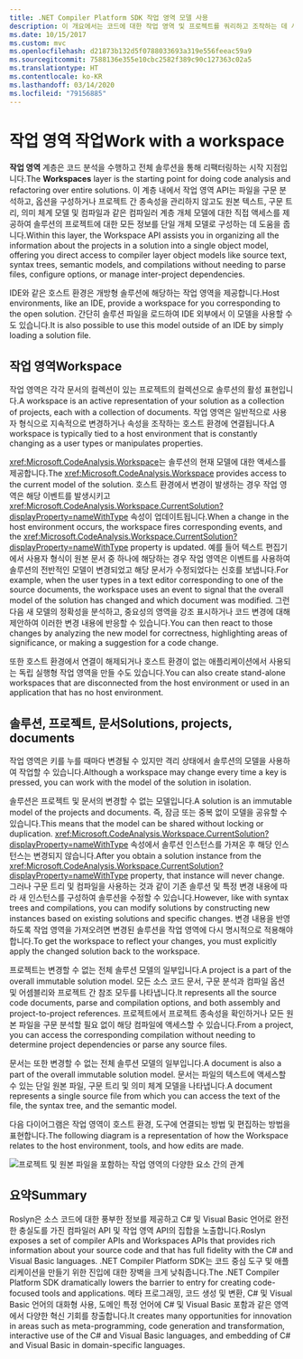 ```yaml
---
title: .NET Compiler Platform SDK 작업 영역 모델 사용
description: 이 개요에서는 코드에 대한 작업 영역 및 프로젝트를 쿼리하고 조작하는 데 사용하는 형식에 대한 이해를 제공합니다.
ms.date: 10/15/2017
ms.custom: mvc
ms.openlocfilehash: d21873b132d5f0788033693a319e556feeac59a9
ms.sourcegitcommit: 7588136e355e10cbc2582f389c90c127363c02a5
ms.translationtype: HT
ms.contentlocale: ko-KR
ms.lasthandoff: 03/14/2020
ms.locfileid: "79156885"
---
```

# <a name="work-with-a-workspace"></a><span data-ttu-id="b93fa-103">작업 영역 작업</span><span class="sxs-lookup"><span data-stu-id="b93fa-103">Work with a workspace</span></span>

<span data-ttu-id="b93fa-104">**작업 영역** 계층은 코드 분석을 수행하고 전체 솔루션을 통해 리팩터링하는 시작 지점입니다.</span><span class="sxs-lookup"><span data-stu-id="b93fa-104">The **Workspaces** layer is the starting point for doing code analysis and refactoring over entire solutions.</span></span> <span data-ttu-id="b93fa-105">이 계층 내에서 작업 영역 API는 파일을 구문 분석하고, 옵션을 구성하거나 프로젝트 간 종속성을 관리하지 않고도 원본 텍스트, 구문 트리, 의미 체계 모델 및 컴파일과 같은 컴파일러 계층 개체 모델에 대한 직접 액세스를 제공하여 솔루션의 프로젝트에 대한 모든 정보를 단일 개체 모델로 구성하는 데 도움을 줍니다.</span><span class="sxs-lookup"><span data-stu-id="b93fa-105">Within this layer, the Workspace API assists you in organizing all the information about the projects in a solution into a single object model, offering you direct access to compiler layer object models like source text, syntax trees, semantic models, and compilations without needing to parse files, configure options, or manage inter-project dependencies.</span></span>

<span data-ttu-id="b93fa-106">IDE와 같은 호스트 환경은 개방형 솔루션에 해당하는 작업 영역을 제공합니다.</span><span class="sxs-lookup"><span data-stu-id="b93fa-106">Host environments, like an IDE, provide a workspace for you corresponding to the open solution.</span></span> <span data-ttu-id="b93fa-107">간단히 솔루션 파일을 로드하여 IDE 외부에서 이 모델을 사용할 수도 있습니다.</span><span class="sxs-lookup"><span data-stu-id="b93fa-107">It is also possible to use this model outside of an IDE by simply loading a solution file.</span></span>

## <a name="workspace"></a><span data-ttu-id="b93fa-108">작업 영역</span><span class="sxs-lookup"><span data-stu-id="b93fa-108">Workspace</span></span>

<span data-ttu-id="b93fa-109">작업 영역은 각각 문서의 컬렉션이 있는 프로젝트의 컬렉션으로 솔루션의 활성 표현입니다.</span><span class="sxs-lookup"><span data-stu-id="b93fa-109">A workspace is an active representation of your solution as a collection of projects, each with a collection of documents.</span></span> <span data-ttu-id="b93fa-110">작업 영역은 일반적으로 사용자 형식으로 지속적으로 변경하거나 속성을 조작하는 호스트 환경에 연결됩니다.</span><span class="sxs-lookup"><span data-stu-id="b93fa-110">A workspace is typically tied to a host environment that is constantly changing as a user types or manipulates properties.</span></span>

<span data-ttu-id="b93fa-111"><xref:Microsoft.CodeAnalysis.Workspace>는 솔루션의 현재 모델에 대한 액세스를 제공합니다.</span><span class="sxs-lookup"><span data-stu-id="b93fa-111">The <xref:Microsoft.CodeAnalysis.Workspace> provides access to the current model of the solution.</span></span> <span data-ttu-id="b93fa-112">호스트 환경에서 변경이 발생하는 경우 작업 영역은 해당 이벤트를 발생시키고 <xref:Microsoft.CodeAnalysis.Workspace.CurrentSolution?displayProperty=nameWithType> 속성이 업데이트됩니다.</span><span class="sxs-lookup"><span data-stu-id="b93fa-112">When a change in the host environment occurs, the workspace fires corresponding events, and the <xref:Microsoft.CodeAnalysis.Workspace.CurrentSolution?displayProperty=nameWithType> property is updated.</span></span> <span data-ttu-id="b93fa-113">예를 들어 텍스트 편집기에서 사용자 형식이 원본 문서 중 하나에 해당하는 경우 작업 영역은 이벤트를 사용하여 솔루션의 전반적인 모델이 변경되었고 해당 문서가 수정되었다는 신호를 보냅니다.</span><span class="sxs-lookup"><span data-stu-id="b93fa-113">For example, when the user types in a text editor corresponding to one of the source documents, the workspace uses an event to signal that the overall model of the solution has changed and which document was modified.</span></span> <span data-ttu-id="b93fa-114">그런 다음 새 모델의 정확성을 분석하고, 중요성의 영역을 강조 표시하거나 코드 변경에 대해 제안하여 이러한 변경 내용에 반응할 수 있습니다.</span><span class="sxs-lookup"><span data-stu-id="b93fa-114">You can then react to those changes by analyzing the new model for correctness, highlighting areas of significance, or making a suggestion for a code change.</span></span>

<span data-ttu-id="b93fa-115">또한 호스트 환경에서 연결이 해제되거나 호스트 환경이 없는 애플리케이션에서 사용되는 독립 실행형 작업 영역을 만들 수도 있습니다.</span><span class="sxs-lookup"><span data-stu-id="b93fa-115">You can also create stand-alone workspaces that are disconnected from the host environment or used in an application that has no host environment.</span></span>

## <a name="solutions-projects-documents"></a><span data-ttu-id="b93fa-116">솔루션, 프로젝트, 문서</span><span class="sxs-lookup"><span data-stu-id="b93fa-116">Solutions, projects, documents</span></span>

<span data-ttu-id="b93fa-117">작업 영역은 키를 누를 때마다 변경될 수 있지만 격리 상태에서 솔루션의 모델을 사용하여 작업할 수 있습니다.</span><span class="sxs-lookup"><span data-stu-id="b93fa-117">Although a workspace may change every time a key is pressed, you can work with the model of the solution in isolation.</span></span>

<span data-ttu-id="b93fa-118">솔루션은 프로젝트 및 문서의 변경할 수 없는 모델입니다.</span><span class="sxs-lookup"><span data-stu-id="b93fa-118">A solution is an immutable model of the projects and documents.</span></span> <span data-ttu-id="b93fa-119">즉, 잠금 또는 중복 없이 모델을 공유할 수 있습니다.</span><span class="sxs-lookup"><span data-stu-id="b93fa-119">This means that the model can be shared without locking or duplication.</span></span> <span data-ttu-id="b93fa-120"><xref:Microsoft.CodeAnalysis.Workspace.CurrentSolution?displayProperty=nameWithType> 속성에서 솔루션 인스턴스를 가져온 후 해당 인스턴스는 변경되지 않습니다.</span><span class="sxs-lookup"><span data-stu-id="b93fa-120">After you obtain a solution instance from the <xref:Microsoft.CodeAnalysis.Workspace.CurrentSolution?displayProperty=nameWithType> property, that instance will never change.</span></span> <span data-ttu-id="b93fa-121">그러나 구문 트리 및 컴파일을 사용하는 것과 같이 기존 솔루션 및 특정 변경 내용에 따라 새 인스턴스를 구성하여 솔루션을 수정할 수 있습니다.</span><span class="sxs-lookup"><span data-stu-id="b93fa-121">However, like with syntax trees and compilations, you can modify solutions by constructing new instances based on existing solutions and specific changes.</span></span> <span data-ttu-id="b93fa-122">변경 내용을 반영하도록 작업 영역을 가져오려면 변경된 솔루션을 작업 영역에 다시 명시적으로 적용해야 합니다.</span><span class="sxs-lookup"><span data-stu-id="b93fa-122">To get the workspace to reflect your changes, you must explicitly apply the changed solution back to the workspace.</span></span>

<span data-ttu-id="b93fa-123">프로젝트는 변경할 수 없는 전체 솔루션 모델의 일부입니다.</span><span class="sxs-lookup"><span data-stu-id="b93fa-123">A project is a part of the overall immutable solution model.</span></span> <span data-ttu-id="b93fa-124">모든 소스 코드 문서, 구문 분석과 컴파일 옵션 및 어셈블리와 프로젝트 간 참조 모두를 나타냅니다.</span><span class="sxs-lookup"><span data-stu-id="b93fa-124">It represents all the source code documents, parse and compilation options, and both assembly and project-to-project references.</span></span> <span data-ttu-id="b93fa-125">프로젝트에서 프로젝트 종속성을 확인하거나 모든 원본 파일을 구문 분석할 필요 없이 해당 컴파일에 액세스할 수 있습니다.</span><span class="sxs-lookup"><span data-stu-id="b93fa-125">From a project, you can access the corresponding compilation without needing to determine project dependencies or parse any source files.</span></span>

<span data-ttu-id="b93fa-126">문서는 또한 변경할 수 없는 전체 솔루션 모델의 일부입니다.</span><span class="sxs-lookup"><span data-stu-id="b93fa-126">A document is also a part of the overall immutable solution model.</span></span> <span data-ttu-id="b93fa-127">문서는 파일의 텍스트에 액세스할 수 있는 단일 원본 파일, 구문 트리 및 의미 체계 모델을 나타냅니다.</span><span class="sxs-lookup"><span data-stu-id="b93fa-127">A document represents a single source file from which you can access the text of the file, the syntax tree, and the semantic model.</span></span>

<span data-ttu-id="b93fa-128">다음 다이어그램은 작업 영역이 호스트 환경, 도구에 연결되는 방법 및 편집하는 방법을 표현합니다.</span><span class="sxs-lookup"><span data-stu-id="b93fa-128">The following diagram is a representation of how the Workspace relates to the host environment, tools, and how edits are made.</span></span>

![프로젝트 및 원본 파일을 포함하는 작업 영역의 다양한 요소 간의 관계](media/work-with-workspace/workspace-obj-relations.png)

## <a name="summary"></a><span data-ttu-id="b93fa-130">요약</span><span class="sxs-lookup"><span data-stu-id="b93fa-130">Summary</span></span>

<span data-ttu-id="b93fa-131">Roslyn은 소스 코드에 대한 풍부한 정보를 제공하고 C# 및 Visual Basic 언어로 완전한 충실도를 가진 컴파일러 API 및 작업 영역 API의 집합을 노출합니다.</span><span class="sxs-lookup"><span data-stu-id="b93fa-131">Roslyn exposes a set of compiler APIs and Workspaces APIs that provides rich information about your source code and that has full fidelity with the C# and Visual Basic languages.</span></span>  <span data-ttu-id="b93fa-132">.NET Compiler Platform SDK는 코드 중심 도구 및 애플리케이션을 만들기 위한 진입에 대한 장벽을 크게 낮춰줍니다.</span><span class="sxs-lookup"><span data-stu-id="b93fa-132">The .NET Compiler Platform SDK dramatically lowers the barrier to entry for creating code-focused tools and applications.</span></span> <span data-ttu-id="b93fa-133">메타 프로그래밍, 코드 생성 및 변환, C# 및 Visual Basic 언어의 대화형 사용, 도메인 특정 언어에 C# 및 Visual Basic 포함과 같은 영역에서 다양한 혁신 기회를 창출합니다.</span><span class="sxs-lookup"><span data-stu-id="b93fa-133">It creates many opportunities for innovation in areas such as meta-programming, code generation and transformation, interactive use of the C# and Visual Basic languages, and embedding of C# and Visual Basic in domain-specific languages.</span></span>  
